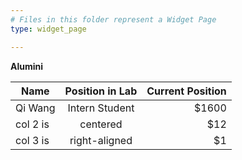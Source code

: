 ```yaml
---
# Files in this folder represent a Widget Page
type: widget_page

---
```



**Alumini**

| Name                 |     Position in Lab       |  Current Position |
|----------------------|:-------------------------:|------------------:|
| Qi Wang              |  Intern Student           | $1600             |
| col 2 is             |    centered               |   $12             |
| col 3 is             | right-aligned             |    $1             |